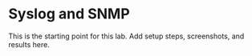 # Syslog and SNMP

This is the starting point for this lab. Add setup steps, screenshots, and results here.